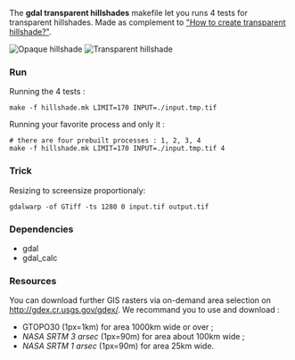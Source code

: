 
The **gdal transparent hillshades** makefile let you runs 4 tests for transparent hillshades. Made as complement to ["How to create transparent hillshade?"](http://gis.stackexchange.com/questions/144535/how-to-get-transparent-hillshade/144700#144700).

![Opaque hillshade](http://i.stack.imgur.com/1uobu.png "Opaque hillshade")
![Transparent hillshade](http://i.stack.imgur.com/bdVNL.png "Transparent hillshade")

### Run

Running the 4 tests :
```
make -f hillshade.mk LIMIT=170 INPUT=./input.tmp.tif
```

Running your favorite process and only it :
```
# there are four prebuilt processes : 1, 2, 3, 4
make -f hillshade.mk LIMIT=170 INPUT=./input.tmp.tif 4 
```
### Trick
Resizing to screensize proportionaly:
```
gdalwarp -of GTiff -ts 1280 0 input.tif output.tif
```  

### Dependencies
 * gdal
 * gdal_calc

### Resources
You can download further GIS rasters via on-demand area selection on http://gdex.cr.usgs.gov/gdex/. We recommand you to use and download :
 * GTOPO30 (1px=1km) for area 1000km wide or over ; 
 * *NASA SRTM 3 arsec* (1px=90m) for area about 100km wide ; 
 * *NASA SRTM 1 arsec* (1px=90m) for area 25km wide.